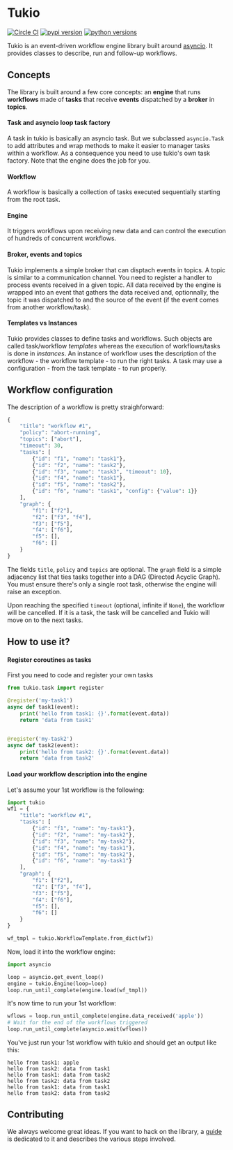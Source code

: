 # Tukio

[![Circle CI](https://img.shields.io/circleci/project/optiflows/tukio/master.svg)](https://circleci.com/gh/optiflows/tukio)
[![pypi version](http://img.shields.io/pypi/v/tukio.svg)](https://pypi.python.org/pypi/tukio)
[![python versions](https://img.shields.io/pypi/pyversions/tukio.svg)](https://pypi.python.org/pypi/tukio/)

Tukio is an event-driven workflow engine library built around [asyncio](https://docs.python.org/3/library/asyncio.html). It provides classes
to describe, run and follow-up workflows.

## Concepts

The library is built around a few core concepts: an **engine** that runs
**workflows** made of **tasks** that receive **events** dispatched by a
**broker** in **topics**.

#### Task and asyncio loop task factory
A task in tukio is basically an asyncio task. But we subclassed `asyncio.Task`
to add attributes and wrap methods to make it easier to manager tasks within a
workflow.
As a consequence you need to use tukio's own task factory. Note that the engine
does the job for you.

#### Workflow
A workflow is basically a collection of tasks executed sequentially starting
from the root task.

#### Engine
It triggers workflows upon receiving new data and can control the execution of
hundreds of concurrent workflows.

#### Broker, events and topics
Tukio implements a simple broker that can disptach events in topics. A topic
is similar to a communication channel. You need to register a handler to
process events received in a given topic.
All data received by the engine is wrapped into an event that gathers the data
received and, optionnally, the topic it was dispatched to and the source of the
event (if the event comes from another workflow/task).

#### Templates vs Instances
Tukio provides classes to define tasks and workflows. Such objects are called
task/workflow _templates_ whereas the execution of workflows/tasks is done in
_instances_. An instance of workflow uses the description of the workflow - the
workflow template - to run the right tasks. A task may use a configuration -
from the task template - to run properly.

## Workflow configuration

The description of a workflow is pretty straighforward:
```python
{
    "title": "workflow #1",
    "policy": "abort-running",
    "topics": ["abort"],
    "timeout": 30,
    "tasks": [
        {"id": "f1", "name": "task1"},
        {"id": "f2", "name": "task2"},
        {"id": "f3", "name": "task3", "timeout": 10},
        {"id": "f4", "name": "task1"},
        {"id": "f5", "name": "task2"},
        {"id": "f6", "name": "task1", "config": {"value": 1}}
    ],
    "graph": {
        "f1": ["f2"],
        "f2": ["f3", "f4"],
        "f3": ["f5"],
        "f4": ["f6"],
        "f5": [],
        "f6": []
    }
}
```
The fields `title`, `policy` and `topics` are optional. The `graph` field is a
simple adjacency list that ties tasks together into a DAG (Directed Acyclic
Graph). You must ensure there's only a single root task, otherwise the engine
will raise an exception.

Upon reaching the specified `timeout` (optional, infinite if `None`), the workflow will be cancelled. If it is a task, the task will be cancelled and Tukio will move on to the next tasks.

## How to use it?

#### Register coroutines as tasks

First you need to code and register your own tasks
```python
from tukio.task import register

@register('my-task1')
async def task1(event):
    print('hello from task1: {}'.format(event.data))
    return 'data from task1'


@register('my-task2')
async def task2(event):
    print('hello from task2: {}'.format(event.data))
    return 'data from task2'
```

#### Load your workflow description into the engine

Let's assume your 1st workflow is the following:
```python
import tukio
wf1 = {
    "title": "workflow #1",
    "tasks": [
        {"id": "f1", "name": "my-task1"},
        {"id": "f2", "name": "my-task2"},
        {"id": "f3", "name": "my-task2"},
        {"id": "f4", "name": "my-task1"},
        {"id": "f5", "name": "my-task2"},
        {"id": "f6", "name": "my-task1"}
    ],
    "graph": {
        "f1": ["f2"],
        "f2": ["f3", "f4"],
        "f3": ["f5"],
        "f4": ["f6"],
        "f5": [],
        "f6": []
    }
}

wf_tmpl = tukio.WorkflowTemplate.from_dict(wf1)
```

Now, load it into the workflow engine:
```python
import asyncio

loop = asyncio.get_event_loop()
engine = tukio.Engine(loop=loop)
loop.run_until_complete(engine.load(wf_tmpl))
```

It's now time to run your 1st workflow:
```python
wflows = loop.run_until_complete(engine.data_received('apple'))
# Wait for the end of the workflows triggered
loop.run_until_complete(asyncio.wait(wflows))
```

You've just run your 1st workflow with tukio and should get an output like this:
```
hello from task1: apple
hello from task2: data from task1
hello from task1: data from task2
hello from task2: data from task2
hello from task1: data from task1
hello from task2: data from task2
```

## Contributing

We always welcome great ideas. If you want to hack on the library, a [guide](CONTRIBUTING.md) is dedicated to it and describes the various steps involved.
